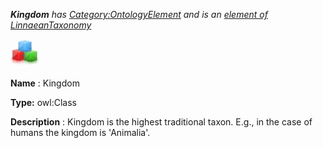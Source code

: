 ___Kingdom__ 
 has
 [Category:OntologyElement](../../Category/OntologyElement "Category:OntologyElement") 
 and is an
 [element of](../../Property/ElementOf "Property:ElementOf") 
[LinnaeanTaxonomy](../../Submissions/LinnaeanTaxonomy "Submissions:LinnaeanTaxonomy")_




  





[![Class](../images/thumb/2/27/Class.gif/45px-Class.gif)](../../Image/Class.gif "Class")


__Name__ 
 : Kingdom
 



__Type:__ 
 owl:Class
 



__Description__ 
 : Kingdom is the highest traditional taxon. E.g., in the case of humans the kingdom is 'Animalia'.